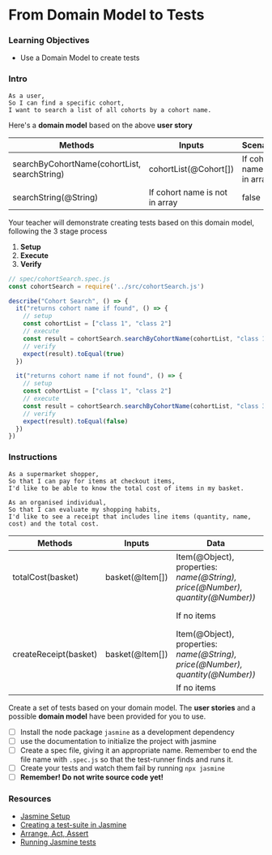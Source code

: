 # From Domain Model to Tests

### Learning Objectives
- Use a Domain Model to create tests

### Intro

```
As a user,
So I can find a specific cohort,
I want to search a list of all cohorts by a cohort name.
```

Here's a **domain model** based on the above **user story**

Methods | Inputs | Scenario | Outputs
------ | ------ | ------ | -----
searchByCohortName(cohortList, searchString) | cohortList(@Cohort[]) | If cohort name is in array | true
| searchString(@String)| If cohort name is not in array | false

Your teacher will demonstrate creating tests based on this domain model, following the 3 stage process
1. **Setup**
2. **Execute**
3. **Verify**

```js
// spec/cohortSearch.spec.js
const cohortSearch = require('../src/cohortSearch.js')

describe("Cohort Search", () => {
  it("returns cohort name if found", () => {
    // setup
    const cohortList = ["class 1", "class 2"]
    // execute
    const result = cohortSearch.searchByCohortName(cohortList, "class 1")
    // verify
    expect(result).toEqual(true)
  })

  it("returns cohort name if not found", () => {
    // setup
    const cohortList = ["class 1", "class 2"]
    // execute
    const result = cohortSearch.searchByCohortName(cohortList, "class 3")
    // verify
    expect(result).toEqual(false)
  })
})
```


### Instructions

```
As a supermarket shopper,
So that I can pay for items at checkout items,
I'd like to be able to know the total cost of items in my basket.

As an organised individual,
So that I can evaluate my shopping habits,
I'd like to see a receipt that includes line items (quantity, name, cost) and the total cost.
```

Methods | Inputs | Data | Scenario | Outputs
------ | ------ | ------ | ----- | -----
totalCost(basket) | basket(@Item[]) | Item(@Object), properties: _name(@String), price(@Number), quantity(@Number))_ | If there are items | @Number
| | |If no items | @Number (0)
createReceipt(basket) | basket(@Item[]) | Item(@Object), properties: _name(@String), price(@Number), quantity(@Number))_ | If there are items | @String
| | |If no items | @String

Create a set of tests based on your domain model. The **user stories** and a possible **domain model** have been provided for you to use.

- [ ] Install the node package `jasmine` as a development dependency
- [ ] use the documentation to initialize the project with jasmine
- [ ] Create a spec file, giving it an appropriate name. Remember to end the file name with `.spec.js` so that the test-runner finds and runs it.
- [ ] Create your tests and watch them fail by running `npx jasmine`
- [ ] **Remember! Do not write source code yet!**

### Resources

- [Jasmine Setup](https://jasmine.github.io/setup/nodejs.html)
- [Creating a test-suite in Jasmine](https://jasmine.github.io/tutorials/your_first_suite)
- [Arrange, Act, Assert](https://automationpanda.com/2020/07/07/arrange-act-assert-a-pattern-for-writing-good-tests/)
- [Running Jasmine tests](https://jasmine.github.io/setup/nodejs.html#running-tests)
